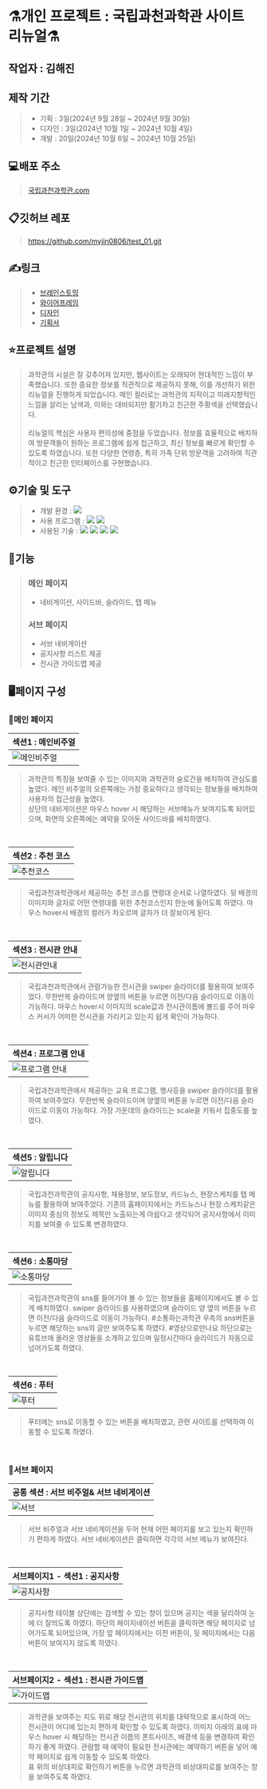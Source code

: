 # ⚗개인 프로젝트 : 국립과천과학관 사이트 리뉴얼⚗

## 작업자 : 김해진

## 제작 기간
> - 기획 : 3일(2024년 9월 28일 ~ 2024년 9월 30일)
> - 디자인 : 3일(2024년 10월 1일 ~ 2024년 10월 4일)
> - 개발 : 20일(2024년 10월 6일 ~ 2024년 10월 25일)

## 💻배포 주소
> [국립과천과학관.com](https://myjin0806.github.io/test01/)

## 📋깃허브 레포
> https://github.com/myjin0806/test_01.git

## ✍링크
> - [브레인스토밍](https://www.figma.com/board/qONhyrVkiOOtcDxRyZgagv/%EA%B3%B5%EA%B3%B5%EA%B8%B0%EA%B4%80-%EC%82%AC%EC%9D%B4%ED%8A%B8-%EB%A6%AC%EB%89%B4%EC%96%BC?node-id=0-1&t=k4E42O2KRVeqjK7U-1)<br>
> - [와이어프레임](https://www.figma.com/design/t53b3X0KiJB90Ry1TVp3Dc/%ED%94%BC%EA%B7%B8%EB%A7%88-%EC%97%B0%EC%8A%B5%EC%9A%A9?node-id=9-7&t=67Gco1EIRsIaWNHg-1)
> - [디자인](https://www.figma.com/proto/t53b3X0KiJB90Ry1TVp3Dc/%ED%94%BC%EA%B7%B8%EB%A7%88-%EC%97%B0%EC%8A%B5%EC%9A%A9?node-id=222-366&t=67Gco1EIRsIaWNHg-1)
> - [기획서](https://docs.google.com/presentation/d/1w7QQLhwrw0ZlwWZ8iGXSbBX4-12rz7gPqYG1je7EvrE/edit?usp=sharing)

## ⭐️프로젝트 설명
> 과학관의 시설은 잘 갖추어져 있지만, 웹사이트는 오래되어 현대적인 느낌이 부족했습니다. 또한 중요한 정보를 직관적으로 제공하지 못해, 이를 개선하기 위한 리뉴얼을 진행하게 되었습니다. 메인 컬러로는 과학관의 지적이고 미래지향적인 느낌을 살리는 남색과, 이와는 대비되지만 활기차고 친근한 주황색을 선택했습니다.<br><br>
> 리뉴얼의 핵심은 사용자 편의성에 중점을 두었습니다. 정보를 효율적으로 배치하여 방문객들이 원하는 프로그램에 쉽게 접근하고, 최신 정보를 빠르게 확인할 수 있도록 하였습니다. 또한 다양한 연령층, 특히 가족 단위 방문객을 고려하여 직관적이고 친근한 인터페이스를 구현했습니다.


## ⚙기술 및 도구
> - 개발 환경 : <img src="https://img.shields.io/badge/windows10-0078D6?style=flat-square&logo=windows10&logoColor=white"/>
> - 사용 프로그램 : <img src="https://img.shields.io/badge/Vs code-007ACC?style=flat-square&logo=visualstudiocode&logoColor=white"/> <img src="https://img.shields.io/badge/figma-F24E1E?style=flat-square&logo=figma&logoColor=white"/>
> - 사용된 기술 : 
  <img src="https://img.shields.io/badge/html5-E34F26?style=flat-square&logo=html5&logoColor=white"> <img src="https://img.shields.io/badge/css3-1572B6?style=flat-square&logo=css3&logoColor=white"> <img src="https://img.shields.io/badge/JavaScript-F7DF1E?style=flat-square&logo=JavaScript&logoColor=white"> <img src="https://img.shields.io/badge/Swiper-6332F6?style=flat-square&logo=Swiper&logoColor=white">


## 📝기능
> ### 메인 페이지
> - 네비게이션, 사이드바, 슬라이드, 탭 메뉴
> ### 서브 페이지
> - 서브 네비게이션
> - 공지사항 리스트 제공
> - 전시관 가이드맵 제공

## 🖥페이지 구성
### 🎲메인 페이지
| 섹션1 : 메인비주얼                                                                                                      |
| :---------------------------------------------------------------------------------------------------------------------- |
| ![메인비주얼](https://github.com/user-attachments/assets/35417121-d13a-44f4-91da-f8c53c150ef0) |

> 과학관의 특징을 보여줄 수 있는 이미지와 과학관의 슬로건을 배치하여 관심도를 높였다. 메인 비주얼의 오른쪽에는 가장 중요하다고 생각되는 정보들을 배치하여 사용자의 접근성을 높였다. <br>
> 상단의 네비게이션은 마우스 hover 시 해당하는 서브메뉴가 보여지도록 되어있으며, 화면의 오른쪽에는 예약을 모아둔 사이드바를 배치하였다. 

<br>

| 섹션2 : 추천 코스                                                                                                         |
| :------------------------------------------------------------------------------------------------------------------------ |
| ![추천코스](https://github.com/user-attachments/assets/26bdaed3-d4ab-4c21-a0af-b270ffa08558)|

> 국립과천과학관에서 제공하는 추천 코스를 연령대 순서로 나열하였다. 뒷 배경의 이미지와 글자로 어떤 연령대를 위한 추천코스인지 한눈에 들어도록 하였다. 마우스 hover시 배경의 컬러가 차오르며 글자가 더 잘보이게 된다.

<br>

| 섹션3 : 전시관 안내                                                                                                      |
| :----------------------------------------------------------------------------------------------------------------------- |
| ![전시관안내](https://github.com/user-attachments/assets/8cb7358d-87a6-416a-b51e-0ab16e0b3895) |

> 국립과천과학관에서 관람가능한 전시관을 swiper 슬라이더를 활용하여 보여주었다. 무한반복 슬라이드며 양옆의 버튼을 누르면 이전/다음 슬라이드로 이동이 가능하다. 마우스 hover시 이미지의 scale값과 전시관이름에 볼드를 주어 마우스 커서가 어떠한 전시관을 가리키고 있는지 쉽게 확인이 가능하다.

<br>

| 섹션4 : 프로그램 안내                                                                                                  |
| :--------------------------------------------------------------------------------------------------------------------- |
| ![프로그램 안내](https://github.com/user-attachments/assets/1041335f-0cdd-4b18-92ca-fd81b3ba3805) |
> 국립과천과학관에서 제공하는 교육 프로그램, 행사등을 swiper 슬라이더를 활용하여 보여주었다. 무한반복 슬라이드이며 양옆의 버튼을 누르면 이전/다음 슬라이드로 이동이 가능하다. 가장 가운데의 슬라이드는 scale을 키워서 집중도를 높였다.

<br>

| 섹션5 : 알립니다                                                                                                          |
| :------------------------------------------------------------------------------------------------------------------------ |
| ![알립니다](https://github.com/user-attachments/assets/4826de30-1b95-4cf9-bd2d-d3e50af5f9f3) |
> 국립과천과학관의 공지사항, 채용정보, 보도정보, 카드뉴스, 현장스케치를 탭 메뉴를 활용하여 보여주었다. 기존의 홈페이지에서는 카드뉴스나 현장 스케치같은 이미지 중심의 정보도 제목만 노출되는게 아쉽다고 생각되어 공지사항에서 이미지를 보여줄 수 있도록 변경하였다.

<br>
 
| 섹션6 : 소통마당                                                                                                        |
| :---------------------------------------------------------------------------------------------------------------------- |
| ![소통마당](https://github.com/user-attachments/assets/c720977f-3ac0-4d55-94af-f5d48dc1da57) |
> 국립과천과학관의 sns를 들어가야 볼 수 있는 정보들을 홈페이지에서도 볼 수 있게 배치하였다. swiper 슬라이드를 사용하였으며 슬라이드 양 옆의 버튼을 누르면 이전/다음 슬라이드로 이동이 가능하다. #소통하는과학관 우측의 sns버튼을 누르면 해당하는 sns의 글만 보여주도록 하였다. #영상으로만나요 하단으로는 유튜브에 올라온 영상들을 소개하고 있으며 일정시간마다 슬라이드가 자동으로 넘어가도록 하였다.

<br>

| 섹션6 : 푸터                                                                                                          |
| :-------------------------------------------------------------------------------------------------------------------- |
| ![푸터](https://github.com/user-attachments/assets/a5668f02-9238-46f8-b957-e67c938ce646) |
> 푸터에는 sns로 이동할 수 있는 버튼을 배치하였고, 관련 사이트를 선택하여 이동할 수 있도록 하였다.

<br>

### 🎲서브 페이지
| 공통 섹션 : 서브 비주얼& 서브 네비게이션                                                                                  |
| :-------------------------------------------------------------------------------------------------------------------- |
| ![서브](https://github.com/user-attachments/assets/e8f32273-29f0-4639-9722-c688b6310139)|
> 서브 비주얼과 서브 네비게이션을 두어 현재 어떤 페이지를 보고 있는지 확인하기 편하게 하였다. 서브 네비게이션은 클릭하면 각각의 서브 메뉴가 보여진다.

<br>
 
| 서브페이지1 - 섹션1 : 공지사항                                                                                         |
| :-------------------------------------------------------------------------------------------------------------------- |
| ![공지사항](https://github.com/user-attachments/assets/c46253db-6213-4676-8119-588fb2ee5f88)|
> 공지사항 테이블 상단에는 검색할 수 있는 창이 있으며 공지는 색을 달리하여 눈에 더 잘띄도록 하였다. 하단의 페이지네이션 버튼을 클릭하면 해당 페이지로 넘어가도록 되어있으며, 가장 앞 페이지에서는 이전 버튼이, 뒷 페이지에서는 다음 버튼이 보여지지 않도록 하였다.

<br>


| 서브페이지2 - 섹션1 : 전시관 가이드맵                                                                                 |
| :-------------------------------------------------------------------------------------------------------------------- |
| ![가이드맵](https://github.com/user-attachments/assets/da42bcdc-cd20-47bc-ad33-7f0d8aec599d)|
> 과학관을 보여주는 지도 위로 해당 전시관의 위치를 대략적으로 표시하여 어느 전시관이 어디에 있는지 편하게 확인할 수 있도록 하였다. 이미지 아래의 표에 마우스 hover 시 해당하는 전시관 이름의 폰트사이즈, 배경색 등을 변경하여 확인하기 좋게 하였다. 관람할 때 예약이 필요한 전시관에는 예약하기 버튼을 넣어 예약 페이지로 쉽게 이동할 수 있도록 하였다.<br>
> 표 위의 비상대피로 확인하기 버튼을 누르면 과학관의 비상대피로를 보여주는 창을 보여주도록 하였다.

<br>
